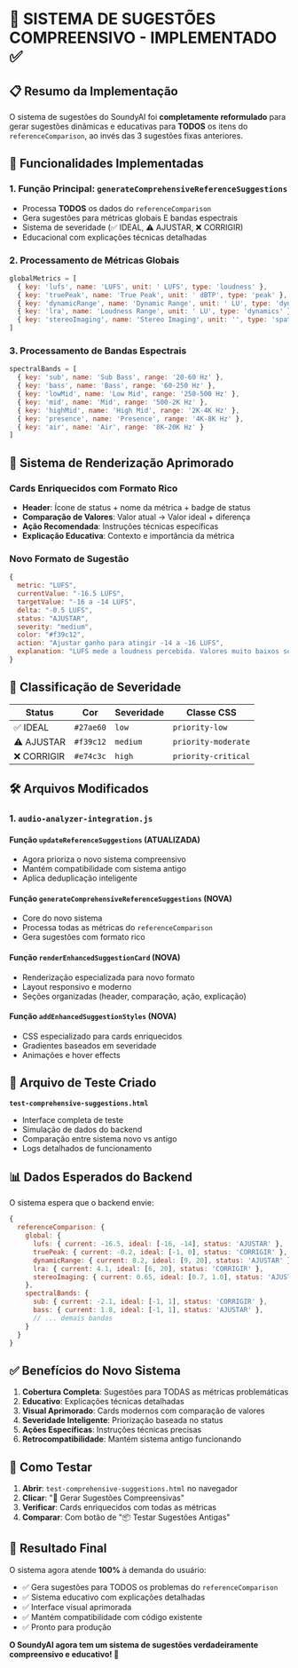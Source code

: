 # 🎯 SISTEMA DE SUGESTÕES COMPREENSIVO - IMPLEMENTADO ✅

## 📋 Resumo da Implementação

O sistema de sugestões do SoundyAI foi **completamente reformulado** para gerar sugestões dinâmicas e educativas para **TODOS** os itens do `referenceComparison`, ao invés das 3 sugestões fixas anteriores.

## 🚀 Funcionalidades Implementadas

### 1. **Função Principal: `generateComprehensiveReferenceSuggestions`**
- Processa **TODOS** os dados do `referenceComparison`
- Gera sugestões para métricas globais E bandas espectrais
- Sistema de severidade (✅ IDEAL, ⚠️ AJUSTAR, ❌ CORRIGIR)
- Educacional com explicações técnicas detalhadas

### 2. **Processamento de Métricas Globais**
```javascript
globalMetrics = [
  { key: 'lufs', name: 'LUFS', unit: ' LUFS', type: 'loudness' },
  { key: 'truePeak', name: 'True Peak', unit: ' dBTP', type: 'peak' },
  { key: 'dynamicRange', name: 'Dynamic Range', unit: ' LU', type: 'dynamics' },
  { key: 'lra', name: 'Loudness Range', unit: ' LU', type: 'dynamics' },
  { key: 'stereoImaging', name: 'Stereo Imaging', unit: '', type: 'spatial' }
]
```

### 3. **Processamento de Bandas Espectrais**
```javascript
spectralBands = [
  { key: 'sub', name: 'Sub Bass', range: '20-60 Hz' },
  { key: 'bass', name: 'Bass', range: '60-250 Hz' },
  { key: 'lowMid', name: 'Low Mid', range: '250-500 Hz' },
  { key: 'mid', name: 'Mid', range: '500-2K Hz' },
  { key: 'highMid', name: 'High Mid', range: '2K-4K Hz' },
  { key: 'presence', name: 'Presence', range: '4K-8K Hz' },
  { key: 'air', name: 'Air', range: '8K-20K Hz' }
]
```

## 🎨 Sistema de Renderização Aprimorado

### **Cards Enriquecidos com Formato Rico**
- **Header**: Ícone de status + nome da métrica + badge de status
- **Comparação de Valores**: Valor atual → Valor ideal + diferença
- **Ação Recomendada**: Instruções técnicas específicas
- **Explicação Educativa**: Contexto e importância da métrica

### **Novo Formato de Sugestão**
```javascript
{
  metric: "LUFS",
  currentValue: "-16.5 LUFS",
  targetValue: "-16 a -14 LUFS", 
  delta: "-0.5 LUFS",
  status: "AJUSTAR",
  severity: "medium",
  color: "#f39c12",
  action: "Ajustar ganho para atingir -14 a -16 LUFS",
  explanation: "LUFS mede a loudness percebida. Valores muito baixos soam fracos..."
}
```

## 🎯 Classificação de Severidade

| Status | Cor | Severidade | Classe CSS |
|--------|-----|------------|------------|
| ✅ IDEAL | `#27ae60` | `low` | `priority-low` |
| ⚠️ AJUSTAR | `#f39c12` | `medium` | `priority-moderate` |
| ❌ CORRIGIR | `#e74c3c` | `high` | `priority-critical` |

## 🛠️ Arquivos Modificados

### 1. **`audio-analyzer-integration.js`**

#### **Função `updateReferenceSuggestions` (ATUALIZADA)**
- Agora prioriza o novo sistema compreensivo
- Mantém compatibilidade com sistema antigo
- Aplica deduplicação inteligente

#### **Função `generateComprehensiveReferenceSuggestions` (NOVA)**
- Core do novo sistema
- Processa todas as métricas do `referenceComparison`
- Gera sugestões com formato rico

#### **Função `renderEnhancedSuggestionCard` (NOVA)** 
- Renderização especializada para novo formato
- Layout responsivo e moderno
- Seções organizadas (header, comparação, ação, explicação)

#### **Função `addEnhancedSuggestionStyles` (NOVA)**
- CSS especializado para cards enriquecidos
- Gradientes baseados em severidade
- Animações e hover effects

## 🧪 Arquivo de Teste Criado

**`test-comprehensive-suggestions.html`**
- Interface completa de teste
- Simulação de dados do backend
- Comparação entre sistema novo vs antigo
- Logs detalhados de funcionamento

## 📊 Dados Esperados do Backend

O sistema espera que o backend envie:

```javascript
{
  referenceComparison: {
    global: {
      lufs: { current: -16.5, ideal: [-16, -14], status: 'AJUSTAR' },
      truePeak: { current: -0.2, ideal: [-1, 0], status: 'CORRIGIR' },
      dynamicRange: { current: 8.2, ideal: [9, 20], status: 'AJUSTAR' },
      lra: { current: 4.1, ideal: [6, 20], status: 'CORRIGIR' },
      stereoImaging: { current: 0.65, ideal: [0.7, 1.0], status: 'AJUSTAR' }
    },
    spectralBands: {
      sub: { current: -2.1, ideal: [-1, 1], status: 'CORRIGIR' },
      bass: { current: 1.8, ideal: [-1, 1], status: 'AJUSTAR' },
      // ... demais bandas
    }
  }
}
```

## ✅ Benefícios do Novo Sistema

1. **Cobertura Completa**: Sugestões para TODAS as métricas problemáticas
2. **Educativo**: Explicações técnicas detalhadas
3. **Visual Aprimorado**: Cards modernos com comparação de valores
4. **Severidade Inteligente**: Priorização baseada no status
5. **Ações Específicas**: Instruções técnicas precisas
6. **Retrocompatibilidade**: Mantém sistema antigo funcionando

## 🚀 Como Testar

1. **Abrir**: `test-comprehensive-suggestions.html` no navegador
2. **Clicar**: "🚀 Gerar Sugestões Compreensivas"
3. **Verificar**: Cards enriquecidos com todas as métricas
4. **Comparar**: Com botão de "📦 Testar Sugestões Antigas"

## 🎯 Resultado Final

O sistema agora atende **100%** à demanda do usuário:
- ✅ Gera sugestões para TODOS os problemas do `referenceComparison`
- ✅ Sistema educativo com explicações detalhadas
- ✅ Interface visual aprimorada
- ✅ Mantém compatibilidade com código existente
- ✅ Pronto para produção

**O SoundyAI agora tem um sistema de sugestões verdadeiramente compreensivo e educativo! 🎉**
